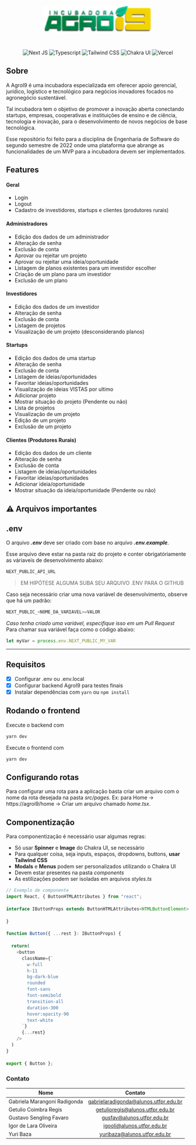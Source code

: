 <br/>

<p align="center"><a href="https://agroi9incubadora.com.br/" target="_blank"><img src="https://github.com/Engenharia-de-Software-1/Frontend/blob/main/public/images/logoAgroi9.png" height="70"></a></p>

<br/>

<p align="center">
    <img src="https://img.shields.io/badge/next.js-000000?style=for-the-badge&logo=nextdotjs&logoColor=white" alt="Next JS" />
    <img src="https://img.shields.io/badge/TypeScript-007ACC?style=for-the-badge&logo=typescript&logoColor=white" alt="Typescript" />
    <img src="https://img.shields.io/badge/Tailwind_CSS-38B2AC?style=for-the-badge&logo=tailwind-css&logoColor=white" alt="Tailwind CSS" />
    <img src="https://img.shields.io/badge/Chakra--UI-319795?style=for-the-badge&logo=chakra-ui&logoColor=white" alt="Chakra UI"/>
    <img src="https://img.shields.io/badge/Vercel-000000?style=for-the-badge&logo=vercel&logoColor=white" alt="Vercel" />
</p>

## Sobre
A AgroI9 é uma incubadora especializada em oferecer apoio gerencial, jurídico, logístico e tecnológico para negócios inovadores focados no agronegócio sustentável.

Tal incubadora tem o objetivo de promover a inovação aberta conectando startups, empresas, cooperativas e instituições de ensino e de ciência, tecnologia e inovação, para o desenvolvimento de novos negócios de base tecnológica. 

Esse repositório foi feito para a disciplina de Engenharia de Software do segundo semestre de 2022 onde uma plataforma que abrange as funcionalidades de um MVP para a incubadora devem ser implementados.

## Features
#### Geral
- Login
- Logout
- Cadastro de investidores, startups e clientes (produtores rurais)
#### Administradores
- Edição dos dados de um administrador
- Alteração de senha
- Exclusão de conta
- Aprovar ou rejeitar um projeto
- Aprovar ou rejeitar uma ideia/oportunidade
- Listagem de planos existentes para um investidor escolher
- Criação de um plano para um investidor
- Exclusão de um plano
#### Investidores
- Edição dos dados de um investidor
- Alteração de senha
- Exclusão de conta
- Listagem de projetos
- Visualização de um projeto (desconsiderando planos)
#### Startups
- Edição dos dados de uma startup
- Alteração de senha
- Exclusão de conta
- Listagem de ideias/oportunidades
- Favoritar ideias/oportunidades
- Visualização de ideias VISTAS por ultimo
- Adicionar projeto
- Mostrar situação do projeto (Pendente ou não)
- Lista de projetos
- Visualização de um projeto
- Edição de um projeto
- Exclusão de um projeto
#### Clientes (Produtores Rurais)
- Edição dos dados de um cliente
- Alteração de senha
- Exclusão de conta
- Listagem de ideias/oportunidades
- Favoritar ideias/oportunidades
- Adicionar ideia/oportunidade
- Mostrar situação da ideia/oportunidade (Pendente ou não)

## :warning: Arquivos importantes
.env
-------------

O arquivo ***.env*** deve ser criado com base no arquivo ***.env.example***.  
  
Esse arquivo deve estar na pasta raiz do projeto e conter obrigatóriamente as váriaveis de desenvolvimento abaixo:
```javascript
NEXT_PUBLIC_API_URL
```
>EM HIPÓTESE ALGUMA SUBA SEU ARQUIVO .ENV PARA O GITHUB
  
Caso seja necessário criar uma nova variável de desenvolvimento, observe que há um padrão:
```javascript
NEXT_PUBLIC_<NOME_DA_VARIAVEL>=VALOR
```
_Caso tenha criado uma variável, especifique isso em um Pull Request_  
Para chamar sua variável faça como o código abaixo: 
```javascript
let myVar = process.env.NEXT_PUBLIC_MY_VAR
```
-----------------

## Requisitos
- [x] Configurar .env ou .env.local
- [x] Configurar backend AgroI9 para testes finais
- [x] Instalar dependências com `yarn` ou `npm install`

## Rodando o frontend
Execute o backend com
```javascript
yarn dev
```
Execute o frontend com
```javascript
yarn dev
```

## Configurando rotas
Para configurar uma rota para a aplicação basta criar um arquivo com o nome da rota desejada na pasta _src/pages_.
Ex: para Home -> https://agroi9/home -> Criar um arquivo chamado _home.tsx_.

## Componentização
Para componentização é necessário usar algumas regras:
- Só usar **Spinner** e **Image** do Chakra UI, se necessário
- Para qualquer coisa, seja inputs, espaços, dropdowns, buttons, **usar Tailwind CSS** 
- **Modals** e **Menus** podem ser personalizados utilizando o Chakra UI
- Devem estar presentes na pasta _components_
- As estilizações podem ser isoladas em arquivos _styles.ts_
  
```typescript
// Exemplo de componente
import React, { ButtonHTMLAttributes } from "react";

interface IButtonProps extends ButtonHTMLAttributes<HTMLButtonElement> {

}

function Button({ ...rest }: IButtonProps) {

  return(
    <button
      className={`
        w-full 
        h-11
        bg-dark-blue
        rounded 
        font-sans
        font-semibold
        transition-all
        duration-300
        hover:opacity-90
        text-white
      `}
      {...rest}
    />
  )
}

export { Button };
```

### Contato
| Nome                          | Contato                                |
| ----------------------------- |:--------------------------------------:|
| Gabriela Marangoni Radigonda  | gabrielaradigonda@alunos.utfpr.edu.br   |
| Getulio Coimbra Regis         | getulioregis@alunos.utfpr.edu.br        |
| Gustavo Sengling Favaro       | gusfav@alunos.utfpr.edu.br              |
| Igor de Lara Oliveira         | igooli@alunos.utfpr.edu.br              |
| Yuri Baza                     | yuribaza@alunos.utfpr.edu.br            |